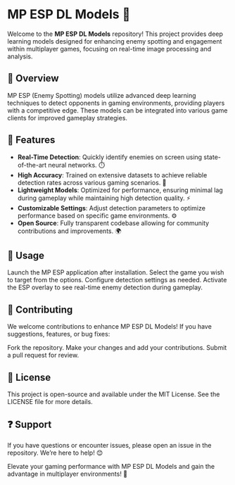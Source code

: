 # MP ESP DL Models 🤖

Welcome to the **MP ESP DL Models** repository! This project provides deep learning models designed for enhancing enemy spotting and engagement within multiplayer games, focusing on real-time image processing and analysis.

## 📌 Overview  
MP ESP (Enemy Spotting) models utilize advanced deep learning techniques to detect opponents in gaming environments, providing players with a competitive edge. These models can be integrated into various game clients for improved gameplay strategies.

## 🌟 Features  
- **Real-Time Detection**: Quickly identify enemies on screen using state-of-the-art neural networks. ⏱️  
- **High Accuracy**: Trained on extensive datasets to achieve reliable detection rates across various gaming scenarios. 🎯  
- **Lightweight Models**: Optimized for performance, ensuring minimal lag during gameplay while maintaining high detection quality. ⚡  
- **Customizable Settings**: Adjust detection parameters to optimize performance based on specific game environments. ⚙️  
- **Open Source**: Fully transparent codebase allowing for community contributions and improvements. 🌍  

## 📖 Usage
Launch the MP ESP application after installation.
Select the game you wish to target from the options.
Configure detection settings as needed.
Activate the ESP overlay to see real-time enemy detection during gameplay.

## 🤝 Contributing
We welcome contributions to enhance MP ESP DL Models! If you have suggestions, features, or bug fixes:

Fork the repository.
Make your changes and add your contributions.
Submit a pull request for review.

## 📜 License
This project is open-source and available under the MIT License. See the LICENSE file for more details.

## ❓ Support
If you have questions or encounter issues, please open an issue in the repository. We’re here to help! 😊

Elevate your gaming performance with MP ESP DL Models and gain the advantage in multiplayer environments! 🤖